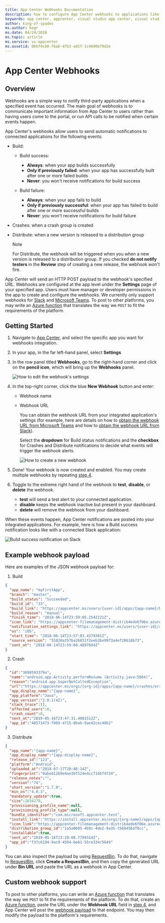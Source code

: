 ```yaml
---
title: App Center Webhooks Documentation
description: how to configure App Center webhooks to applications like Slack, Microsoft Teams
keywords: app center, appcenter, visual studio app center, visual studio appcenter, webhook, webhooks, documentation, Slack, Microsoft Teams
author: king-of-spades
ms.author: kegr
ms.date: 04/24/2020
ms.topic: article
ms.service: vs-appcenter
ms.assetid: 066f4cb0-f6ab-47b3-ad5f-1c4690b79d2e
---
```


# App Center Webhooks
## Overview

Webhooks are a simple way to notify third-party applications when a specified event has occurred. The main goal of webhooks is to communicate important information from App Center to users rather than having users come to the portal, or run API calls to be notified when certain events happen.

App Center's webhooks allow users to send automatic notifications to connected applications for the following events:

- Build:
  - Build success:
    - **Always**: when your app builds successfully
    - **Only if previously failed**: when your app has successfully built after one or more failed builds
    - **Never**: you won't receive notifications for build success

  - Build failure:
    - **Always**: when your app fails to build
    - **Only if previously successful**: when your app has failed to build after one or more successful builds
    - **Never**: you won't receive notifications for build failure

- Crashes: when a crash group is created
- Distribute: when a new version is released to a distribution group
  > [!NOTE]
  > For Distribute, the webhook will be triggered when you when a new version is released to a distribution group. If you checked **do not notify testers** in the **Review** step of creating a new release, the webhook won't fire.

App Center will send an HTTP POST payload to the webhook's specified URL. Webhooks are configured at the app level under the **Settings** page of your specified app. Users must have manager or developer permissions in the app to create and configure the webhooks. We currently only support webhooks for [Slack](https://slack.com) and [Microsoft Teams](https://products.office.com/microsoft-teams/group-chat-software). To post to other platforms, you may write an [Azure function](https://docs.microsoft.com/azure/azure-functions/) that translates the way we `POST` to fit the requirements of the platform.

## Getting Started

1. Navigate to [App Center](https://appcenter.ms), and select the specific app you want for webhooks integration.

2. In your app, in the far left-hand panel, select **Settings**

3. In the row panel titled **Webhooks**, go to the right-hand corner and click on the **pencil icon**, which will bring up the **Webhooks** panel.

    ![How to edit the webhook's settings](media/editWebhook.png)

4. <a name="step4"></a>In the top-right corner, click the blue **New Webhook** button and enter:

   - Webhook name
   - Webhook URL

     You can obtain the webhook URL from your integrated application's settings (for example, here are details on how to [obtain the webhook URL from Microsoft Teams](https://docs.microsoft.com/microsoftteams/office-365-custom-connectors#develop-custom-connectors) and how to [obtain the webhook URL from Slack](https://get.slack.help/hc/articles/115005265063-Incoming-WebHooks-for-Slack)).

     Select the **dropdown** for Build status notifications and the **checkbox** for Crashes and Distribute notifications to decide what events will trigger the webhook alerts.

     ![How to create a new webhook](media/createNewWebhook.gif)

5. Done! Your webhook is now created and enabled. You may create multiple webhooks by repeating [step 4](#step4).

6. Toggle to the extreme right hand of the webhook to **test**, **disable**, or **delete** the webhook.

   - **test** will send a test alert to your connected application.
   - **disable** keeps the webhook inactive but present in your dashboard.
   - **delete** will remove the webhook from your dashboard.

When these events happen, App Center notifications are posted into your integrated applications. For example, here is how a Build success notification looks like with a connected Slack application:

   ![Build success notification on Slack](media/buildSuccessNotificationOnSlack.png)

## Example webhook payload

Here are examples of the JSON webhook payload for:

1. Build

```JSON
{
  "app_name": "myFirstApp",
  "branch": "master",
  "build_status": "Succeeded",
  "build_id": "33",
  "build_link": "https://appcenter.ms/users/{user-id}/apps/{app-name}/build/branches/master/builds/33",
  "build_reason": "manual",
  "finish_time": "2018-06-14T23:59:05.2542221Z",
  "icon_link": "https://appcenter-filemanagement-distrib4ede6f06e.azureedge.net/f7794e4c-42f1-4e7c-8013-07ed2e1b733d/ic_launcher.png?sv=2020-02-18&sr=c&sig=gs4JfcWjpKeYH%2F%2Fg0jEtSKKbeRkug9q%2FldslmzzeOg0%3D&se=2020-02-26T08%3A57%3A58Z&sp=r",
  "notification_settings_link": "https://appcenter.ms/users/{user-id}/apps/{app-name}/settings/notifications",
  "os": "iOS",
  "start_time": "2018-06-14T23:57:03.4379381Z",
  "source_version": "55820a357ba26831f2eeb3be9973a4ef20618b73",
  "sent_at": "2018-06-14T23:59:08.4897604Z"
}
```
2. Crash

```JSON
{
  "id":"3698593379u",
  "name":"android.app.Activity.performResume (Activity.java:5084)",
  "reason":"android.app.SuperNotCalledException",
  "url":"https://appcenter.ms/orgs/{org-id}/apps/{app-name}/crashes/errors/3698273379u",
  "app_display_name":"{app-name}",
  "app_platform":"Java",
  "app_version":"2.0.1(42)",
  "stack_trace":[],
  "affected_users":0,
  "crash_count":0,
  "sent_at":"2019-05-16T23:47:31.4881512Z",
  "app_id":"48573473-f069-4715-8bab-9ae42cec48b2"
}
```

3. Distribute

```JSON
{
  "app_name":"{app-name}",
  "app_display_name":"{app-display-name}",
  "release_id":"123",
  "platform":"Android",
  "uploaded_at":"2018-07-17T20:46:14Z",
  "fingerprint":"0abed1269e4ae3bf524e4cc7165f4f34",
  "release_notes":"",
  "version":"74",
  "short_version":"1.7.0",
  "min_os":"4.0.3",
  "mandatory_update":true,
  "size":2634279,
  "provisioning_profile_name":null,
  "provisioning_profile_type":null,
  "bundle_identifier":"com.microsoft.appcenter.test",
  "install_link":"https://install.appcenter.ms/orgs/{org-name}/apps/{app-name}/releases/123?source=email",
  "icon_link":"https://appcenter-filemanagement-distrib4ede6f06e.azureedge.net/f7794e4c-42f1-4e7c-8013-07ed2e1b733d/ic_launcher.png?sv=2020-02-18&sr=c&sig=gs4JfcWjpKeYH%2F%2Fg0jEtSKKbeRkug9q%2FldslmzzeOg0%3D&se=2020-02-26T08%3A57%3A58Z&sp=r",
  "distribution_group_id":"1a5a0605-4b9c-4de2-9a35-t569456df0cc",
  "installable":true,
  "sent_at":"2019-05-16T23:20:08.7799314Z",
  "app_id":"f37c6194-9ac9-4504-be61-55re334r5649"
}
```

You can also inspect the payload by using [RequestBin](https://requestbin.com/). To do that, navigate to [RequestBin](https://requestbin.com/), click **Create a RequestBin**, and then copy the generated URL under **Bin URL** and paste the URL as a webhook in App Center.

## Custom webhook support

To post to other platforms, you can write an [Azure function](https://docs.microsoft.com/azure/azure-functions/functions-create-serverless-api) that translates the way we `POST` to fit the requirements of the platform. To do that, create an [Azure function](https://docs.microsoft.com/azure/azure-functions/functions-create-serverless-api), paste the URL under the **Webhook URL** field in [step 4](#step4), and App Center will post the [webhook payload](#example-webhook-payload) to that endpoint. You may then modify the payload to the platform's requirements.
